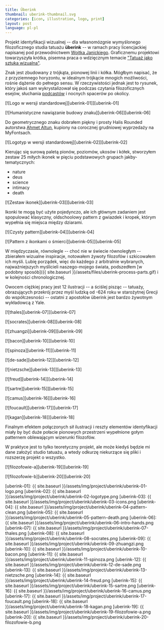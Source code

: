 ```yaml
---
title: Überink
thumbnail: uberink-thumbnail.svg
categories: [icon, illustration, logo, print]
layout: post
language: pl-pl
---
```


Projekt identyfikacji wizualnej -- dla własnomózgnie wymyślonego filozoficznego studia tatuażu **überink** -- w ramach pracy licencjackiej napisanej pod przewodnictwem [Wojtka Janickiego](http://gobranding.eu/). Graficznemu projektowi towarzyszyła krótka, pisemna praca o wdzięcznym temacie ["Tatuaż jako sztuka wizualna"]({{site.baseurl}}/assets/files/uberink-historia-tatuazu.pdf).

Znak jest zbudowany z trójkąta, pionowej linii i kółka. Mógłbym napisać, że z przyziemnego horyzontu, w idealnym trójkącie mnogich możliwości, rośnie dążenie do pełnego sensu. W rzeczywistości jednak jest to rysunek, który jakoś sam wykrystalizował się podczas czytania filozoficznych esejów, słuchania [podcastów](http://www.partiallyexaminedlife.com/) i nocnych spacerów po okolicy.

[![Logo w wersji standardowej][uberink-01]][uberink-01]

[![Humanistyczne nawiązanie budowy znaku][uberink-06]][uberink-06]

Do geometrycznego znaku dobrałem piękny i prosty Halis Rounded autorstwa [Ahmet Altun](http://www.aatype.net/), kupiony na corocznej grudniowej wyprzedaży na MyFontsach.

[![Logotyp w wersji standardowej][uberink-02]][uberink-02]

Kierując się surową paletą pionów, poziomów, ukosów i kółek, stworzyłem zestaw 25 miłych ikonek w pięciu podstawowych grupach jakby-tematycznych:

- nature
- deus
- science
- intimacy
- death

[![Zestaw ikonek][uberink-03]][uberink-03]

Ikonki te mogą być użyte pojedynczo, ale ich głównym zadaniem jest spopulować klasyczny, oldschoolowy pattern z gwiazdek i kropek, którym wypełnia się miejsca między dziarami.

[![Czysty pattern][uberink-04]][uberink-04]

[![Pattern z ikonkami o śmierci][uberink-05]][uberink-05]

W międzyczasie, równolegle -- choć nie w świecie równoległym -- zbierałem wizualne inspiracje, notowałem żywoty filozofów i szkicowałem ich myśli. Lubię porządek, więc do każdego z arbitralnie wybranych, najważniejszych myślicieli naszego-mojego świata, podszedłem [w podobny sposób]({{ site.baseurl }}/assets/files/uberink-process-parts.gif) i w kolejności chronologicznej.

Owocem ciężkiej pracy jest 12 ilustracji -- a ściślej pisząc -- tatuaży, obrazujących przekrój przez myśl ludzką od -624 roku w starożytnej Grecji do współczesności -- ostatni z apostołów überink jest bardzo żywotnym wykładowcą z Yale.

[![thales][uberink-07]][uberink-07]

[![socrates][uberink-08]][uberink-08]

[![zhuangzi][uberink-09]][uberink-09]

[![bacon][uberink-10]][uberink-10]

[![spinoza][uberink-11]][uberink-11]

[![de-sade][uberink-12]][uberink-12]

[![nietzsche][uberink-13]][uberink-13]

[![freud][uberink-14]][uberink-14]

[![sartre][uberink-15]][uberink-15]

[![camus][uberink-16]][uberink-16]

[![foucault][uberink-17]][uberink-17]

[![kagan][uberink-18]][uberink-18]

Finalnym efektem połączonych sił ilustracji i reszty elementów identyfikacji miały by być duże połacie pionowych przestrzeni wypełnione gołym patternem oblewającym wizerunki filozofów.

W praktyce jest to tylko teoretyczny projekt, ale może kiedyś będzie mi dane założyć studio tatuażu, a wtedy odkurzę niekurzące się pliki i rozszerzę projekt o wszystko.

[![filozofowie-a][uberink-19]][uberink-19]

[![filozofowie-b][uberink-20]][uberink-20]

[uberink-01]: {{ site.baseurl }}/assets/img/project/uberink/uberink-01-logo.png
[uberink-02]: {{ site.baseurl }}/assets/img/project/uberink/uberink-02-logotype.png
[uberink-03]: {{ site.baseurl }}/assets/img/project/uberink/uberink-03-icons.png
[uberink-04]: {{ site.baseurl }}/assets/img/project/uberink/uberink-04-pattern-clean.png
[uberink-05]: {{ site.baseurl }}/assets/img/project/uberink/uberink-05-pattern-death.png
[uberink-06]: {{ site.baseurl }}/assets/img/project/uberink/uberink-06-intro-hands.png
[uberink-07]: {{ site.baseurl }}/assets/img/project/uberink/uberink-07-thales.png
[uberink-08]: {{ site.baseurl }}/assets/img/project/uberink/uberink-08-socrates.png
[uberink-09]: {{ site.baseurl }}/assets/img/project/uberink/uberink-09-zhuangzi.png
[uberink-10]: {{ site.baseurl }}/assets/img/project/uberink/uberink-10-bacon.png
[uberink-11]: {{ site.baseurl }}/assets/img/project/uberink/uberink-11-spinoza.png
[uberink-12]: {{ site.baseurl }}/assets/img/project/uberink/uberink-12-de-sade.png
[uberink-13]: {{ site.baseurl }}/assets/img/project/uberink/uberink-13-nietzsche.png
[uberink-14]: {{ site.baseurl }}/assets/img/project/uberink/uberink-14-freud.png
[uberink-15]: {{ site.baseurl }}/assets/img/project/uberink/uberink-15-sartre.png
[uberink-16]: {{ site.baseurl }}/assets/img/project/uberink/uberink-16-camus.png
[uberink-17]: {{ site.baseurl }}/assets/img/project/uberink/uberink-17-foucault.png
[uberink-18]: {{ site.baseurl }}/assets/img/project/uberink/uberink-18-kagan.png
[uberink-19]: {{ site.baseurl }}/assets/img/project/uberink/uberink-19-filozofowie-a.png
[uberink-20]: {{ site.baseurl }}/assets/img/project/uberink/uberink-20-filozofowie-b.png
